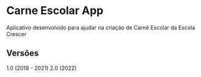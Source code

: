 # Carne Escolar App
Aplicativo desenvolvido para ajudar na criação de Carnê Escolar da Escola Crescer

## Versões
1.0 (2018 - 2021)
2.0 (2022)